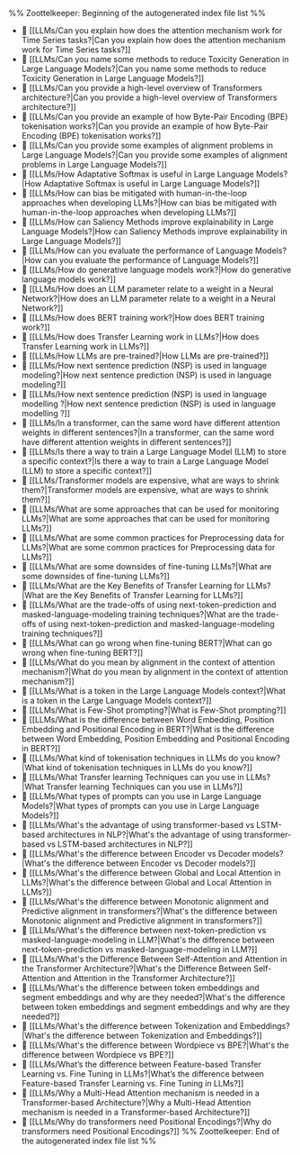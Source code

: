 %% Zoottelkeeper: Beginning of the autogenerated index file list  %%
- 📄 [[LLMs/Can you explain how does the attention mechanism work for Time Series tasks?|Can you explain how does the attention mechanism work for Time Series tasks?]]
- 📄 [[LLMs/Can you name some methods to reduce Toxicity Generation in Large Language Models?|Can you name some methods to reduce Toxicity Generation in Large Language Models?]]
- 📄 [[LLMs/Can you provide a high-level overview of Transformers architecture?|Can you provide a high-level overview of Transformers architecture?]]
- 📄 [[LLMs/Can you provide an example of how Byte-Pair Encoding (BPE) tokenisation works?|Can you provide an example of how Byte-Pair Encoding (BPE) tokenisation works?]]
- 📄 [[LLMs/Can you provide some examples of alignment problems in Large Language Models?|Can you provide some examples of alignment problems in Large Language Models?]]
- 📄 [[LLMs/How Adaptative Softmax is useful in Large Language Models?|How Adaptative Softmax is useful in Large Language Models?]]
- 📄 [[LLMs/How can bias be mitigated with human-in-the-loop approaches when developing LLMs?|How can bias be mitigated with human-in-the-loop approaches when developing LLMs?]]
- 📄 [[LLMs/How can Saliency Methods improve explainability in Large Language Models?|How can Saliency Methods improve explainability in Large Language Models?]]
- 📄 [[LLMs/How can you evaluate the performance of Language Models?|How can you evaluate the performance of Language Models?]]
- 📄 [[LLMs/How do generative language models work?|How do generative language models work?]]
- 📄 [[LLMs/How does an LLM parameter relate to a weight in a Neural Network?|How does an LLM parameter relate to a weight in a Neural Network?]]
- 📄 [[LLMs/How does BERT training work?|How does BERT training work?]]
- 📄 [[LLMs/How does Transfer Learning work in LLMs?|How does Transfer Learning work in LLMs?]]
- 📄 [[LLMs/How LLMs are pre-trained?|How LLMs are pre-trained?]]
- 📄 [[LLMs/How next sentence prediction (NSP) is used in language modeling?|How next sentence prediction (NSP) is used in language modeling?]]
- 📄 [[LLMs/How next sentence prediction (NSP) is used in language modelling ?|How next sentence prediction (NSP) is used in language modelling ?]]
- 📄 [[LLMs/In a transformer, can the same word have different attention weights in different sentences?|In a transformer, can the same word have different attention weights in different sentences?]]
- 📄 [[LLMs/Is there a way to train a Large Language Model (LLM) to store a specific context?|Is there a way to train a Large Language Model (LLM) to store a specific context?]]
- 📄 [[LLMs/Transformer models are expensive, what are ways to shrink them?|Transformer models are expensive, what are ways to shrink them?]]
- 📄 [[LLMs/What are some approaches that can be used for monitoring LLMs?|What are some approaches that can be used for monitoring LLMs?]]
- 📄 [[LLMs/What are some common practices for Preprocessing data for LLMs?|What are some common practices for Preprocessing data for LLMs?]]
- 📄 [[LLMs/What are some downsides of fine-tuning LLMs?|What are some downsides of fine-tuning LLMs?]]
- 📄 [[LLMs/What are the Key Benefits of Transfer Learning for LLMs?|What are the Key Benefits of Transfer Learning for LLMs?]]
- 📄 [[LLMs/What are the trade-offs of using next-token-prediction and masked-language-modeling training techniques?|What are the trade-offs of using next-token-prediction and masked-language-modeling training techniques?]]
- 📄 [[LLMs/What can go wrong when fine-tuning BERT?|What can go wrong when fine-tuning BERT?]]
- 📄 [[LLMs/What do you mean by alignment in the context of attention mechanism?|What do you mean by alignment in the context of attention mechanism?]]
- 📄 [[LLMs/What is a token in the Large Language Models context?|What is a token in the Large Language Models context?]]
- 📄 [[LLMs/What is Few-Shot prompting?|What is Few-Shot prompting?]]
- 📄 [[LLMs/What is the difference between Word Embedding, Position Embedding and Positional Encoding in BERT?|What is the difference between Word Embedding, Position Embedding and Positional Encoding in BERT?]]
- 📄 [[LLMs/What kind of tokenisation techniques in LLMs do you know?|What kind of tokenisation techniques in LLMs do you know?]]
- 📄 [[LLMs/What Transfer learning Techniques can you use in LLMs?|What Transfer learning Techniques can you use in LLMs?]]
- 📄 [[LLMs/What types of prompts can you use in Large Language Models?|What types of prompts can you use in Large Language Models?]]
- 📄 [[LLMs/What's the advantage of using transformer-based vs LSTM-based architectures in NLP?|What's the advantage of using transformer-based vs LSTM-based architectures in NLP?]]
- 📄 [[LLMs/What's the difference between Encoder vs Decoder models?|What's the difference between Encoder vs Decoder models?]]
- 📄 [[LLMs/What's the difference between Global and Local Attention in LLMs?|What's the difference between Global and Local Attention in LLMs?]]
- 📄 [[LLMs/What's the difference between Monotonic alignment and Predictive alignment in transformers?|What's the difference between Monotonic alignment and Predictive alignment in transformers?]]
- 📄 [[LLMs/What's the difference between next-token-prediction vs masked-language-modeling in LLM?|What's the difference between next-token-prediction vs masked-language-modeling in LLM?]]
- 📄 [[LLMs/What's the Difference Between Self-Attention and Attention in the Transformer Architecture?|What's the Difference Between Self-Attention and Attention in the Transformer Architecture?]]
- 📄 [[LLMs/What's the difference between token embeddings and segment embeddings and why are they needed?|What's the difference between token embeddings and segment embeddings and why are they needed?]]
- 📄 [[LLMs/What's the difference between Tokenization and Embeddings?|What's the difference between Tokenization and Embeddings?]]
- 📄 [[LLMs/What's the difference between Wordpiece vs BPE?|What's the difference between Wordpiece vs BPE?]]
- 📄 [[LLMs/What’s the difference between Feature-based Transfer Learning vs. Fine Tuning in LLMs?|What’s the difference between Feature-based Transfer Learning vs. Fine Tuning in LLMs?]]
- 📄 [[LLMs/Why a Multi-Head Attention mechanism is needed in a Transformer-based Architecture?|Why a Multi-Head Attention mechanism is needed in a Transformer-based Architecture?]]
- 📄 [[LLMs/Why do transformers need Positional Encodings?|Why do transformers need Positional Encodings?]]
%% Zoottelkeeper: End of the autogenerated index file list  %%
